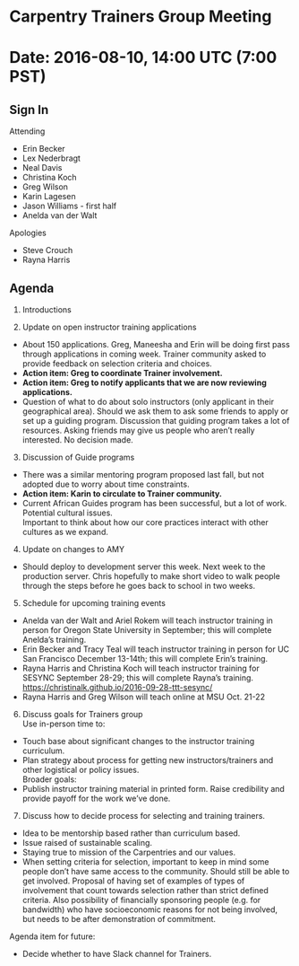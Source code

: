 # Carpentry Trainers Group Meeting

# Date: 2016-08-10, 14:00 UTC (7:00 PST)

## Sign In

Attending  
- Erin Becker  
- Lex Nederbragt  
- Neal Davis  
- Christina Koch  
- Greg Wilson  
- Karin Lagesen  
- Jason Williams - first half  
- Anelda van der Walt  

Apologies  
- Steve Crouch 
- Rayna Harris  

## Agenda  
1) Introductions  

2) Update on open instructor training applications  
- About 150 applications. Greg, Maneesha and Erin will be doing first pass through applications in coming week. 
Trainer community asked to provide feedback on selection criteria and choices.  
- **Action item: Greg to coordinate Trainer involvement.**  
- **Action item: Greg to notify applicants that we are now reviewing applications.**  
- Question of what to do about solo instructors (only applicant in their geographical area). 
Should we ask them to ask some friends to apply or set up a guiding program. 
Discussion that guiding program takes a lot of resources. Asking friends may give us people who aren’t really interested. 
No decision made.  

3) Discussion of Guide programs  
- There was a similar mentoring program proposed last fall, but not adopted due to worry about time constraints.   
- **Action item: Karin to circulate to Trainer community.**  
- Current African Guides program has been successful, but a lot of work. Potential cultural issues.   
Important to think about how our core practices interact with other cultures as we expand.  

4) Update on changes to AMY  
- Should deploy to development server this week. Next week to the production server.
Chris hopefully to make short video to walk people through the steps before he goes back to school in two weeks.

5) Schedule for upcoming training events  
- Anelda van der Walt and Ariel Rokem will teach instructor training in person for Oregon State University in September; 
this will complete Anelda’s training.  
- Erin Becker and Tracy Teal will teach instructor training in person for UC San Francisco December 13-14th; 
this will complete Erin’s training.  
- Rayna Harris and Christina Koch will teach instructor training for SESYNC September 28-29; this will complete Rayna’s training.   
https://christinalk.github.io/2016-09-28-ttt-sesync/  
- Rayna Harris and Greg Wilson will teach online at MSU Oct. 21-22  

6) Discuss goals for Trainers group  
Use in-person time to:  
- Touch base about significant changes to the instructor training curriculum.  
- Plan strategy about process for getting new instructors/trainers and other logistical or policy issues.  
Broader goals:  
- Publish instructor training material in printed form. Raise credibility and provide payoff for the work we’ve done.   

7) Discuss how to decide process for selecting and training trainers.  
- Idea to be mentorship based rather than curriculum based.  
- Issue raised of sustainable scaling.  
- Staying true to mission of the Carpentries and our values.  
- When setting criteria for selection, important to keep in mind some people don’t have same access to the community. 
Should still be able to get involved. Proposal of having set of examples of types of involvement that count towards selection rather 
than strict defined criteria. Also possibility of financially sponsoring people (e.g. for bandwidth) who have socioeconomic reasons 
for not being involved, but needs to be after demonstration of commitment.  

Agenda item for future:  
- Decide whether to have Slack channel for Trainers.  
